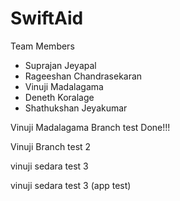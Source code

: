 # SwiftAid

Team Members
- Suprajan Jeyapal
- Rageeshan Chandrasekaran
- Vinuji Madalagama
- Deneth Koralage
- Shathukshan Jeyakumar


Vinuji Madalagama Branch test Done!!!


Vinuji Branch test 2


vinuji sedara test 3

vinuji sedara test 3 (app test)